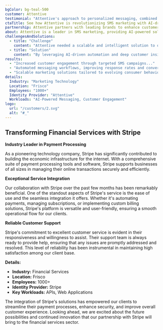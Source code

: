 ```yaml
---
bgColor: bg-teal-500
customer: Attentive
testimonial: "Attentive's approach to personalized messaging, combined with its advanced automation and data-driven insights, has been incredibly valuable."
ctaTitle: See how Attentive is revolutionizing SMS marketing with AI-driven personalization
partnership: Attentive partners with leading brands to enhance customer engagement through intelligent messaging.
about: Attentive is a leader in SMS marketing, providing AI-powered solutions that help businesses engage customers with personalized, timely, and impactful messaging. Their platform enables brands to drive revenue and build stronger customer relationships.
challengesAndSolutions:
  - title: "Challenge"
    content: "Attentive needed a scalable and intelligent solution to optimize SMS marketing campaigns, improve engagement rates, and enhance customer personalization."
  - title: "Solution"
    content: "By leveraging AI-driven automation and deep customer insights, Attentive implemented a highly effective messaging platform that delivers personalized experiences at scale."
results:
  - "Increased customer engagement through targeted SMS campaigns..."
  - "Automated messaging workflows, improving response rates and conversions..."
  - "Scalable marketing solutions tailored to evolving consumer behaviors..."
details:
  Industry: "Marketing Technology"
  Location: "Frisco"
  Employees: "1000+"
  Identity Provider: "Attentive"
  Workloads: "AI-Powered Messaging, Customer Engagement"
logo:
  url: "/customers/2.svg"
  alt: "#_"
---
```


## Transforming Financial Services with Stripe

**Industry Leader in Payment Processing**

As a pioneering technology company, Stripe has significantly contributed to building the economic infrastructure for the internet. With a comprehensive suite of payment processing tools and software, Stripe supports businesses of all sizes in managing their online transactions securely and efficiently.

**Exceptional Service Integration**

Our collaboration with Stripe over the past few months has been remarkably beneficial. One of the standout aspects of Stripe's service is the ease of use and the seamless integration it offers. Whether it's automating payments, managing subscriptions, or implementing custom billing solutions, Stripe's platform is versatile and user-friendly, ensuring a smooth operational flow for our clients.

**Reliable Customer Support**

Stripe's commitment to excellent customer service is evident in their responsiveness and willingness to assist. Their support team is always ready to provide help, ensuring that any issues are promptly addressed and resolved. This level of reliability has been instrumental in maintaining high satisfaction among our client base.

**Details:**

- **Industry:** Financial Services
- **Location:** Frisco
- **Employees:** 1000+
- **Identity Provider:** Stripe
- **Key Workloads:** APIs, Web Applications

The integration of Stripe's solutions has empowered our clients to streamline their payment processes, enhance security, and improve overall customer experience. Looking ahead, we are excited about the future possibilities and continued innovation that our partnership with Stripe will bring to the financial services sector.

